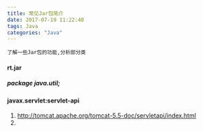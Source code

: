```yaml
---
title: 常见Jar包简介
date: 2017-07-19 11:22:40
tags: Java
categories: "Java"
---
```

```
了解一些Jar包的功能,分析部分类
```
#### rt.jar
##### package java.util;




#### javax.servlet:servlet-api
1. http://tomcat.apache.org/tomcat-5.5-doc/servletapi/index.html
2.
